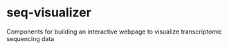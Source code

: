 # seq-visualizer
Components for building an interactive webpage to visualize transcriptomic sequencing data
